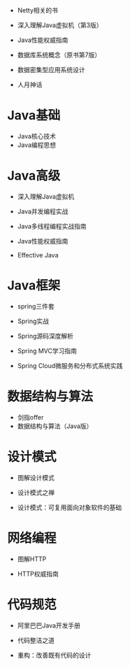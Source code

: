 * Netty相关的书
* 深入理解Java虚拟机（第3版）
* Java性能权威指南

* 数据库系统概念（原书第7版）
* 数据密集型应用系统设计

* 人月神话

# Java基础

* Java核心技术
* Java编程思想

# Java高级

* 深入理解Java虚拟机
* Java并发编程实战

* Java多线程编程实战指南

* Java性能权威指南
* Effective Java



# Java框架

* spring三件套

* Spring实战
* Spring源码深度解析
* Spring MVC学习指南
* Spring Cloud微服务和分布式系统实践

# 数据结构与算法

* 剑指offer
* 数据结构与算法（Java版）

# 设计模式

* 图解设计模式

* 设计模式之禅

* 设计模式：可复用面向对象软件的基础

# 网络编程

* 图解HTTP

* HTTP权威指南

# 代码规范

* 阿里巴巴Java开发手册

* 代码整洁之道
* 重构：改善既有代码的设计

